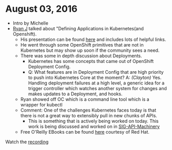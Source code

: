 # August 03, 2016

* Intro by Michelle
* [Ryan J](https://twitter.com/ryanj?lang=en) talked about "Defining Applications in Kubernetes(and Openshift).
  * His presentation can be found [here](bit.ly/sig-apps-openshift) and includes lots of helpful links.
  * He went through some OpenShift primitives that are not in Kubernetes but may show up soon if the community sees a need.
  * There was some in depth discussion about Deployments.
    * Kubernetes has some concepts that came out of OpenShift Deployment Config.
    * Q: What features are in Deployment Config that are high priority to push into Kubernetes Core at the moment?
      A: _(Clayton)_ Yes. Handling deployment failures at a high level, a generic idea for a trigger controller which watches another system for changes and makes updates to a Deployment, and hooks.
  * Ryan showed off OC which is a command line tool which is a wrapper for kubectl
  * Comment: One of the challenges Kubernetes faces today is that there is not a great way to extensibly pull in new chunks of APIs.
    * This is something that is actively being worked on today. This work is being discussed and worked on in [SIG-API-Machinery](https://github.com/kubernetes/community/tree/master/sig-api-machinery)
  * Free O'Reilly EBooks can be found [here](http://gist-reveal.it/4ca683dff6cdb9601c495e27d4bb5289#/oreilly-ebooks) courtesy of Red Hat.


Watch the [recording](https://youtu.be/8Gn44O6hSCw)
